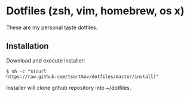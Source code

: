 Dotfiles (zsh, vim, homebrew, os x)
===================================

These are my personal taste dotfiles.

## Installation

Download and execute installer:

    $ sh -c "$(curl https://raw.github.com/tsertkov/dotfiles/master/install)"

Installer will clone github repository into ~/dotfiles.
